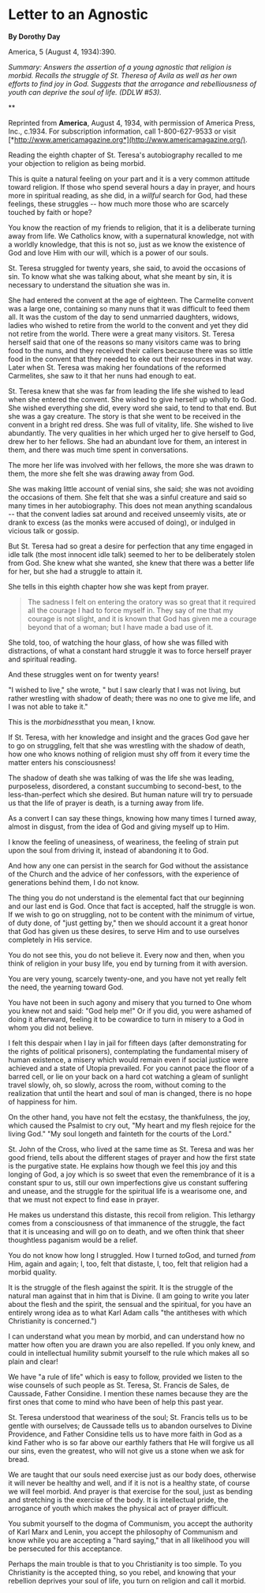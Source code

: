 Letter to an Agnostic
=====================

**By Dorothy Day**

America, 5 (August 4, 1934):390.

*Summary: Answers the assertion of a young agnostic that religion is
morbid. Recalls the struggle of St. Theresa of Avila as well as her own
efforts to find joy in God. Suggests that the arrogance and
rebelliousness of youth can deprive the soul of life. (DDLW \#53).*

**

Reprinted from **America**, August 4, 1934, with permission of America
Press, Inc., c.1934. For subscription information, call 1-800-627-9533
or visit
[*http://www.americamagazine.org*](http://www.americamagazine.org/).

Reading the eighth chapter of St. Teresa's autobiography recalled to me
your objection to religion as being morbid.

This is quite a natural feeling on your part and it is a very common
attitude toward religion. If those who spend several hours a day in
prayer, and hours more in spiritual reading, as she did, in a *willful*
search for God, had these feelings, these struggles -- how much more
those who are scarcely touched by faith or hope?

You know the reaction of my friends to religion, that it is a deliberate
turning away from life. We Catholics know, with a supernatural
knowledge, not with a worldly knowledge, that this is not so, just as we
know the existence of God and love Him with our will, which is a power
of our souls.

St. Teresa struggled for twenty years, she said, to avoid the occasions
of sin. To know what she was talking about, what she meant by sin, it is
necessary to understand the situation she was in.

She had entered the convent at the age of eighteen. The Carmelite
convent was a large one, containing so many nuns that it was difficult
to feed them all. It was the custom of the day to send unmarried
daughters, widows, ladies who wished to retire from the world to the
convent and yet they did not retire from the world. There were a great
many visitors. St. Teresa herself said that one of the reasons so many
visitors came was to bring food to the nuns, and they received their
callers because there was so little food in the convent that they needed
to eke out their resources in that way. Later when St. Teresa was making
her foundations of the reformed Carmelites, she saw to it that her nuns
had enough to eat.

St. Teresa knew that she was far from leading the life she wished to
lead when she entered the convent. She wished to give herself up wholly
to God. She wished everything she did, every word she said, to tend to
that end. But she was a gay creature. The story is that she went to be
received in the convent in a bright red dress. She was full of vitality,
life. She wished to live abundantly. The very qualities in her which
urged her to give herself to God, drew her to her fellows. She had an
abundant love for them, an interest in them, and there was much time
spent in conversations.

The more her life was involved with her fellows, the more she was drawn
to them, the more she felt she was drawing away from God.

She was making little account of venial sins, she said; she was not
avoiding the occasions of them. She felt that she was a sinful creature
and said so many times in her autobiography. This does not mean anything
scandalous -- that the convent ladies sat around and received unseemly
visits, ate or drank to excess (as the monks were accused of doing), or
indulged in vicious talk or gossip.

But St. Teresa had so great a desire for perfection that any time
engaged in idle talk (the most innocent idle talk) seemed to her to be
deliberately stolen from God. She knew what she wanted, she knew that
there was a better life for her, but she had a struggle to attain it.

She tells in this eighth chapter how she was kept from prayer.

> The sadness I felt on entering the oratory was so great that it
> required all the courage I had to force myself in. They say of me that
> my courage is not slight, and it is known that God has given me a
> courage beyond that of a woman; but I have made a bad use of it.

She told, too, of watching the hour glass, of how she was filled with
distractions, of what a constant hard struggle it was to force herself
prayer and spiritual reading.

And these struggles went on for twenty years!

"I wished to live," she wrote, " but I saw clearly that I was not
living, but rather wrestling with shadow of death; there was no one to
give me life, and I was not able to take it."

This is the *morbidness*that you mean, I know.

If St. Teresa, with her knowledge and insight and the graces God gave
her to go on struggling, felt that she was wrestling with the shadow of
death, how one who knows nothing of religion must shy off from it every
time the matter enters his consciousness!

The shadow of death she was talking of was the life she was leading,
purposeless, disordered, a constant succumbing to second-best, to the
less-than-perfect which she desired. But human nature will try to
persuade us that the life of prayer is death, is a turning away from
life.

As a convert I can say these things, knowing how many times I turned
away, almost in disgust, from the idea of God and giving myself up to
Him.

I know the feeling of uneasiness, of weariness, the feeling of strain
put upon the soul from driving it, instead of abandoning it to God.

And how any one can persist in the search for God without the assistance
of the Church and the advice of her confessors, with the experience of
generations behind them, I do not know.

The thing you do not understand is the elemental fact that our beginning
and our last end is God. Once that fact is accepted, half the struggle
is won. If we wish to go on struggling, not to be content with the
minimum of virtue, of duty done, of "just getting by," then we should
account it a great honor that God has given us these desires, to serve
Him and to use ourselves completely in His service.

You do not see this, you do not believe it. Every now and then, when you
think of religion in your busy life, you end by turning from it with
aversion.

You are very young, scarcely twenty-one, and you have not yet really
felt the need, the yearning toward God.

You have not been in such agony and misery that you turned to One whom
you knew not and said: "God help me!" Or if you did, you were ashamed of
doing it afterward, feeling it to be cowardice to turn in misery to a
God in whom you did not believe.

I felt this despair when I lay in jail for fifteen days (after
demonstrating for the rights of political prisoners), contemplating the
fundamental misery of human existence, a misery which would remain even
if social justice were achieved and a state of Utopia prevailed. For you
cannot pace the floor of a barred cell, or lie on your back on a hard
cot watching a gleam of sunlight travel slowly, oh, so slowly, across
the room, without coming to the realization that until the heart and
soul of man is changed, there is no hope of happiness for him.

On the other hand, you have not felt the ecstasy, the thankfulness, the
joy, which caused the Psalmist to cry out, "My heart and my flesh
rejoice for the living God." "My soul longeth and fainteth for the
courts of the Lord."

St. John of the Cross, who lived at the same time as St. Teresa and was
her good friend, tells about the different stages of prayer and how the
first state is the purgative state. He explains how though we feel this
joy and this longing of God, a joy which is so sweet that even the
remembrance of it is a constant spur to us, still our own imperfections
give us constant suffering and unease, and the struggle for the
spiritual life is a wearisome one, and that we must not expect to find
ease in prayer.

He makes us understand this distaste, this recoil from religion. This
lethargy comes from a consciousness of that immanence of the struggle,
the fact that it is unceasing and will go on to death, and we often
think that sheer thoughtless paganism would be a relief.

You do not know how long I struggled. How I turned *to*God, and turned
*from* Him, again and again; I, too, felt that distaste, I, too, felt
that religion had a morbid quality.

It is the struggle of the flesh against the spirit. It is the struggle
of the natural man against that in him that is Divine. (I am going to
write you later about the flesh and the spirit, the sensual and the
spiritual, for you have an entirely wrong idea as to what Karl Adam
calls "the antitheses with which Christianity is concerned.")

I can understand what you mean by morbid, and can understand how no
matter how often you are drawn you are also repelled. If you only knew,
and could in intellectual humility submit yourself to the rule which
makes all so plain and clear!

We have "a rule of life" which is easy to follow, provided we listen to
the wise counsels of such people as St. Teresa, St. Francis de Sales, de
Caussade, Father Considine. I mention these names because they are the
first ones that come to mind who have been of help this past year.

St. Teresa understood that weariness of the soul; St. Francis tells us
to be gentle with ourselves; de Caussade tells us to abandon ourselves
to Divine Providence, and Father Considine tells us to have more faith
in God as a kind Father who is so far above our earthly fathers that He
will forgive us all our sins, even the greatest, who will not give us a
stone when we ask for bread.

We are taught that our souls need exercise just as our body does,
otherwise it will never be healthy and well, and if it is not is a
healthy state, of course we will feel morbid. And prayer is that
exercise for the soul, just as bending and stretching is the exercise of
the body. It is intellectual pride, the arrogance of youth which makes
the physical act of prayer difficult.

You submit yourself to the dogma of Communism, you accept the authority
of Karl Marx and Lenin, you accept the philosophy of Communism and know
while you are accepting a "hard saying," that in all likelihood you will
be persecuted for this acceptance.

Perhaps the main trouble is that to you Christianity is too simple. To
you Christianity is the accepted thing, so you rebel, and knowing that
your rebellion deprives your soul of life, you turn on religion and call
it morbid.
